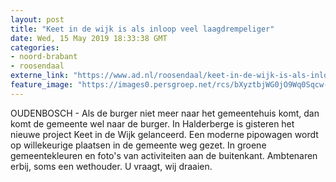 ```yaml
---
layout: post
title: "Keet in de wijk is als inloop veel laagdrempeliger"
date: Wed, 15 May 2019 18:33:38 GMT
categories: 
- noord-brabant 
- roosendaal 
externe_link: "https://www.ad.nl/roosendaal/keet-in-de-wijk-is-als-inloop-veel-laagdrempeliger~a7c64630/"
feature_image: "https://images0.persgroep.net/rcs/bXyztbjWG0jO9Wq0Sqcw-_at17w/diocontent/148460240/_fitwidth/400/?appId=21791a8992982cd8da851550a453bd7f&quality=0.7"
---
```


OUDENBOSCH - Als de burger niet meer naar het gemeentehuis komt, dan komt de gemeente wel naar de burger. In Halderberge is gisteren het nieuwe project Keet in de Wijk gelanceerd. Een moderne pipowagen wordt op willekeurige plaatsen in de gemeente weg gezet. In groene gemeentekleuren en foto's van activiteiten aan de buitenkant. Ambtenaren erbij, soms een wethouder. U vraagt, wij draaien.
